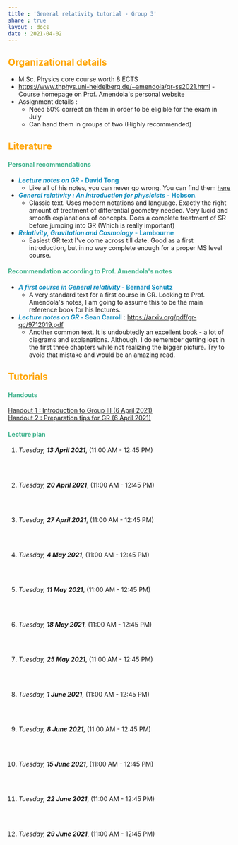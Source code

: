 ```yaml
---
title : 'General relativity tutorial - Group 3'
share : true
layout : docs
date : 2021-04-02
---
```


## <span style="color:orange"> **Organizational details** </span>

- M.Sc. Physics core course worth 8 ECTS
- https://www.thphys.uni-heidelberg.de/~amendola/gr-ss2021.html - Course homepage on Prof. Amendola's personal website
- Assignment details :
  - Need 50% correct on them in order to be eligible for the exam in July
  - Can hand them in groups of two (Highly recommended)

## <span style="color:orange"> **Literature** </span>

#### <span style="color:#3db18b"> Personal recommendations </span>

- <span style = "color:#158FBF"> **_Lecture notes on GR_ - David Tong**  </span>
  - Like all of his notes, you can never go wrong. You can find them [here](http://www.damtp.cam.ac.uk/user/tong/gr.html)
- <span style = "color:#158FBF">***General relativity : An introduction for physicists*** - **Hobson**. </span>
  - Classic text. Uses modern notations and language. Exactly the right amount of treatment of differential geometry needed. Very lucid and smooth explanations of concepts. Does a complete treatment of SR before jumping into GR (Which is really important)
- <span style = "color:#158FBF">***Relativity, Gravitation and Cosmology*** -  **Lambourne**  </span>
  - Easiest GR text I've come across till date. Good as a first introduction, but in no way complete enough for a proper MS level course.

#### <span style="color:#3db18b"> Recommendation according to Prof. Amendola's notes </span>

- <span style = "color:#158FBF">  **_A first course in General relativity_ - Bernard Schutz**  </span>
  - A very standard text for a first course in GR. Looking to Prof. Amendola's notes, I am going to assume this to be the main reference book for his lectures.
- <span style = "color:#158FBF">  **_Lecture notes on GR_ - Sean Carroll**  </span> : https://arxiv.org/pdf/gr-qc/9712019.pdf
  - Another common text. It is undoubtedly an excellent book - a lot of diagrams and explanations.  Although, I do remember getting lost in the first three chapters while not realizing the bigger picture. Try to avoid that mistake and would be an amazing read.

## <span style="color:orange">**Tutorials** </span>

#### <span style="color:#3db18b">Handouts </span>

[Handout 1 : Introduction to Group III  (6 April 2021)](/files/teaching_md/ss21_gr/handout1_intro_to_groupiii_6april.pdf)  <br>
[Handout 2 : Preparation tips for GR (6 April 2021)](/files/teaching_md/ss21_gr/handout2.pdf)

#### <span style="color:#3db18b">Lecture plan</span>

1. *Tuesday, **13 April 2021***, (11:00 AM - 12:45 PM)
   
   <br> <br>

2. *Tuesday, **20 April 2021***,  (11:00 AM - 12:45 PM)<br>
   
   <br> <br>

3. *Tuesday, **27 April 2021***, (11:00 AM - 12:45 PM)<br>
   
   <br> <br>

4. *Tuesday, **4 May 2021***, (11:00 AM - 12:45 PM) <br>
   
   <br><br>

5. *Tuesday, **11 May 2021***, (11:00 AM - 12:45 PM)
   
    <br><br>

6. *Tuesday, **18 May 2021***, (11:00 AM - 12:45 PM)
   
    <br><br>

7. *Tuesday, **25 May 2021***, (11:00 AM - 12:45 PM)  
   
    <br><br>

8. *Tuesday, **1 June 2021***, (11:00 AM - 12:45 PM)
   
    <br><br>

9. *Tuesday, **8 June 2021***, (11:00 AM - 12:45 PM)
   
    <br><br>

10. *Tuesday, **15 June 2021***, (11:00 AM - 12:45 PM)
    
     <br><br>

11. *Tuesday, **22 June 2021***, (11:00 AM - 12:45 PM)
    
     <br><br>

12. *Tuesday, **29 June 2021***, (11:00 AM - 12:45 PM)
    
     <br><br>
